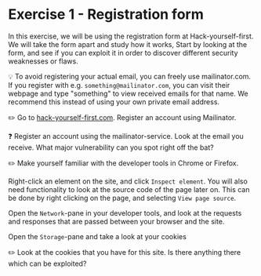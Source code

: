 # Exercise 1 - Registration form

In this exercise, we will be using the registration form at Hack-yourself-first. 
We will take the form apart and study how it works, Start by looking at the form, and see if you can exploit it in order to discover different security weaknesses or flaws. 

:bulb: To avoid registering your actual email, you can freely use mailinator.com. If you register with e.g. `something@mailinator.com`, you can visit their webpage and type "something" to view received emails for that name. We recommend this instead of using your own private email address.

:pencil2: Go to [hack-yourself-first.com](https://hack-yourself-first.com/). Register an account using Mailinator. 

:question: Register an account using the mailinator-service. Look at the email you receive. What major vulnerability can you spot right off the bat?

:pencil2: Make yourself familiar with the developer tools in Chrome or Firefox.

Right-click an element on the site, and click `Inspect element`. 
You will also need functionality to look at the source code of the page later on. This can be done by right clicking on the page, and selecting `View page source`.

Open the `Network`-pane in your developer tools, and look at the requests and responses that are passed between your browser and the site. 

Open the `Storage`-pane and take a look at your cookies

:pencil2: Look at the cookies that you have for this site. Is there anything there which can be exploited? 

